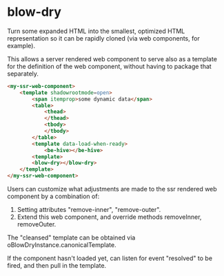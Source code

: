 # blow-dry

Turn some expanded HTML into the smallest, optimized HTML representation so it can be rapidly cloned (via web components, for example).

This allows a server rendered web component to serve also as a template for the definition of the web component, without having to package that separately.

```html
<my-ssr-web-component>
    <template shadowrootmode=open>
        <span itemprop>some dynamic data</span>
        <table>
            <thead>
            </thead>
            <tbody>
            </tbody>
        </table>
        <template data-load-when-ready>
            <be-hive></be-hive>
        <template>
        <blow-dry></blow-dry>
    </template>
</my-ssr-web-component>
```

Users can customize what adjustments are made to the ssr rendered web component by a combination of:

1.  Setting attributes "remove-inner", "remove-outer".
2.  Extend this web component, and override methods removeInner, removeOuter.

The "cleansed" template can be obtained via oBlowDryInstance.canonicalTemplate.

If the component hasn't loaded yet, can listen for event "resolved" to be fired, and then pull in the template.